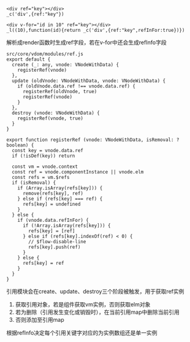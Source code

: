 ```
<div ref="key"></div>
_c('div',{ref:"key"})

<div v-for="id in 10" ref="key"></div>
_l((10),function(id){return _c('div',{ref:"key",refInFor:true})})
```

解析成render函数时生成ref字段，若在v-for中还会生成refInfo字段

```
src/core/vdom/modules/ref.js
export default {
  create (_: any, vnode: VNodeWithData) {
    registerRef(vnode)
  },
  update (oldVnode: VNodeWithData, vnode: VNodeWithData) {
    if (oldVnode.data.ref !== vnode.data.ref) {
      registerRef(oldVnode, true)
      registerRef(vnode)
    }
  },
  destroy (vnode: VNodeWithData) {
    registerRef(vnode, true)
  }
}

export function registerRef (vnode: VNodeWithData, isRemoval: ?boolean) {
  const key = vnode.data.ref
  if (!isDef(key)) return

  const vm = vnode.context
  const ref = vnode.componentInstance || vnode.elm
  const refs = vm.$refs
  if (isRemoval) {
    if (Array.isArray(refs[key])) {
      remove(refs[key], ref)
    } else if (refs[key] === ref) {
      refs[key] = undefined
    }
  } else {
    if (vnode.data.refInFor) {
      if (!Array.isArray(refs[key])) {
        refs[key] = [ref]
      } else if (refs[key].indexOf(ref) < 0) {
        // $flow-disable-line
        refs[key].push(ref)
      }
    } else {
      refs[key] = ref
    }
  }
}
```

引用模块会在create、update、destroy三个阶段被触发，用于获取ref实例

1. 获取引用对象，若是组件获取vm实例，否则获取elm对象
2. 若为删除（引用发生变化或销毁时），在当前引用map中删除当前引用
3. 否则添加至引用map

根据refInfo决定每个引用关键字对应的为实例数组还是单一实例
